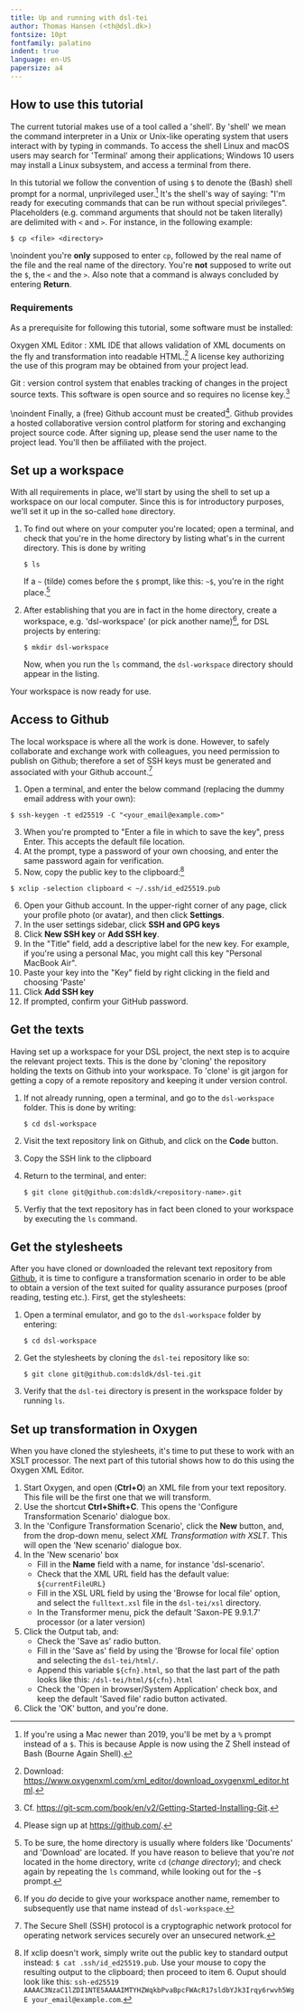 ```yaml
---
title: Up and running with dsl-tei
author: Thomas Hansen (<th@dsl.dk>)
fontsize: 10pt
fontfamily: palatino
indent: true
language: en-US
papersize: a4
---
```


## How to use this tutorial

The current tutorial makes use of a tool called a 'shell'.  By 'shell'
we mean the command interpreter in a Unix or Unix-like operating
system that users interact with by typing in commands. To access the
shell Linux and macOS users may search for 'Terminal' among their
applications; Windows 10 users may install a Linux subsystem, and
access a terminal from there.

In this tutorial we follow the convention of using `$` to denote the
(Bash) shell prompt for a normal, unprivileged user.[^1] It's the
shell's way of saying: "I'm ready for executing commands that can be
run without special privileges". Placeholders (e.g. command arguments
that should not be taken literally) are delimited with `<` and `>`.
For instance, in the following example:

```
$ cp <file> <directory>
```

\noindent you're __only__ supposed to enter `cp`, followed by the real
name of the file and the real name of the directory. You're __not__
supposed to write out the `$`, the `<` and the `>`. Also note that a
command is always concluded by entering __Return__.

[^1]: If you're using a Mac newer than 2019, you'll be met by a `%`
  prompt instead of a `$`. This is because Apple is now using the Z
  Shell instead of Bash (Bourne Again Shell).

### Requirements

As a prerequisite for following this tutorial, some software must be
installed:

Oxygen XML Editor
: XML IDE that allows validation of XML documents on the fly
  and transformation into readable HTML.[^2] A license key authorizing
  the use of this program may be obtained from your project lead.

Git 
: version control system that enables tracking of changes in the
  project source texts. This software is open source and so requires no
  license key.[^3]

\noindent Finally, a (free) Github account must be created[^4]. Github
provides a hosted collaborative version control platform for storing
and exchanging project source code. After signing up, please send the
user name to the project lead. You'll then be affiliated with the
project.

[^2]: Download: <https://www.oxygenxml.com/xml_editor/download_oxygenxml_editor.html>.
[^3]: Cf. <https://git-scm.com/book/en/v2/Getting-Started-Installing-Git>.
[^4]: Please sign up at <https://github.com/>.



## Set up a workspace

With all requirements in place, we'll start by using the shell to set
up a workspace on our local computer. Since this is for introductory
purposes, we'll set it up in the so-called `home` directory.

1. To find out where on your computer you're located; open a terminal,
   and check that you're in the home directory by listing what's in
   the current directory. This is done by writing 

   `$ ls`

   If a `~` (tilde) comes before the `$` prompt, like this: `~$`, you're in the
   right place.[^5] 
2. After establishing that you are in fact in the home directory, create a
   workspace, e.g. 'dsl-workspace' (or pick another name)[^6], for DSL
   projects by entering:

   `$ mkdir dsl-workspace`

   Now, when you run the `ls` command, the `dsl-workspace` directory
   should appear in the listing.

Your workspace is now ready for use.

[^5]: To be sure, the home directory is usually where folders like
  'Documents' and 'Download' are located. If you have reason to
  believe that you're _not_ located in the home directory, write `cd`
  (_change directory_); and check again by repeating the `ls` command,
  while looking out for the `~$` prompt. 
[^6]: If you _do_ decide to give your workspace another name, remember
  to subsequently use that name instead of `dsl-workspace`. 

## Access to Github

The local workspace is where all the work is done. However, to safely
collaborate and exchange work with colleagues, you need permission to
publish on Github; therefore a set of SSH keys must be generated and
associated with your Github account.[^6a]

1. Open a terminal, and enter the below command (replacing the dummy
   email address with your own):

  `$ ssh-keygen -t ed25519 -C "<your_email@example.com>"`

3. When you're prompted to "Enter a file in which to save the key",
   press Enter. This accepts the default file location.
4. At the prompt, type a password of your own choosing, and enter the
   same password again for verification.
5. Now, copy the public key to the clipboard:[^7]

  `$ xclip -selection clipboard < ~/.ssh/id_ed25519.pub`

6. Open your Github account. In the upper-right corner of any
   page, click your profile photo (or avatar), and then click
   __Settings__.
7. In the user settings sidebar, click __SSH and GPG keys__
8. Click __New SSH key__ or __Add SSH key__.
9. In the "Title" field, add a descriptive label for the new key. For
   example, if you're using a personal Mac, you might call this key
   "Personal MacBook Air".
10. Paste your key into the "Key" field by right clicking in the field
    and choosing 'Paste'
11. Click __Add SSH key__
12. If prompted, confirm your GitHub password.

[^6a]: The Secure Shell (SSH) protocol is a cryptographic network
  protocol for operating network services securely over an unsecured
  network.
[^7]: If xclip doesn't work, simply write out the public key to standard
  output instead: `$ cat .ssh/id_ed25519.pub`. Use your mouse to copy
  the resulting output to the clipboard; then proceed to item 6. Ouput
  should look like this: `ssh-ed25519
  AAAAC3NzaC1lZDI1NTE5AAAAIMTYHZWqkbPvaBpcFWAcR17sldbYJk3Irqy6rwvh5WgE
  your_email@example.com`.

## Get the texts

Having set up a workspace for your DSL project, the next step is to
acquire the relevant project texts. This is the done by 'cloning' the
repository holding the texts on Github into your workspace. To 'clone'
is git jargon for getting a copy of a remote repository and keeping it
under version control.

1. If not already running, open a terminal, and go to the
   `dsl-workspace` folder. This is done by writing:

   `$ cd dsl-workspace`

2. Visit the text repository link on Github, and click on the __Code__ button.
3. Copy the SSH link to the clipboard
4. Return to the terminal, and enter:

   `$ git clone git@github.com:dsldk/<repository-name>.git`

5. Verfiy that the text repository has in fact been cloned to your
   workspace by executing the `ls` command.

## Get the stylesheets

After you have cloned or downloaded the relevant text repository from
[Github](https://github.com/dsldk), it is time to configure a
transformation scenario in order to be able to obtain a version of the
text suited for quality assurance purposes (proof reading, testing
etc.). First, get the stylesheets:

1. Open a terminal emulator, and go to the `dsl-workspace` folder by
   entering:

   `$ cd dsl-workspace`

2. Get the stylesheets by cloning the `dsl-tei` repository like so:

   `$ git clone git@github.com:dsldk/dsl-tei.git`

3. Verify that the `dsl-tei` directory is present in the workspace
   folder by running `ls`.


## Set up transformation in Oxygen

When you have cloned the stylesheets, it's time to put these to work
with an XSLT processor. The next part of this tutorial shows how to do
this using the Oxygen XML Editor.

1. Start Oxygen, and open (__Ctrl+O__) an XML file from your text
   repository. This file will be the first one that we will transform.
2. Use the shortcut __Ctrl+Shift+C__. This opens the 'Configure
   Transformation Scenario' dialogue box.
3. In the 'Configure Transformation Scenario', click the __New__
   button, and, from the drop-down menu, select _XML Transformation
   with XSLT_. This will open the 'New scenario' dialogue box.
4. In the 'New scenario' box
    - Fill in the __Name__ field with a name, for instance
      'dsl-scenario'.
    - Check that the XML URL field has the default value: `${currentFileURL}`
    - Fill in the XSL URL field by using the 'Browse for local file'
      option, and select the `fulltext.xsl` file in the `dsl-tei/xsl`
      directory.
    - In the Transformer menu, pick the default 'Saxon-PE 9.9.1.7' processor (or a later version)
5. Click the Output tab, and:
    - Check the 'Save as' radio button.
    - Fill in the 'Save as' field by using the 'Browse for local file'
      option and selecting the `dsl-tei/html/`. 
    - Append this variable `${cfn}.html`, so that the last part of the path looks
      like this: `/dsl-tei/html/${cfn}.html`
    - Check the 'Open in browser/System Application' check box, and keep the default 'Saved
      file' radio button activated.
6. Click the 'OK' button, and you're done.
